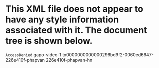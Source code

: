 # This XML file does not appear to have any style information associated with it. The document tree is shown below.
<Error>
<Code>AccessDenied</Code>
<BucketName>gapo-video-1</BucketName>
<RequestId>
tx0000000000000296bd9f2-0060ed6647-226e410f-phapvan
</RequestId>
<HostId>226e410f-phapvan-hn</HostId>
</Error>
